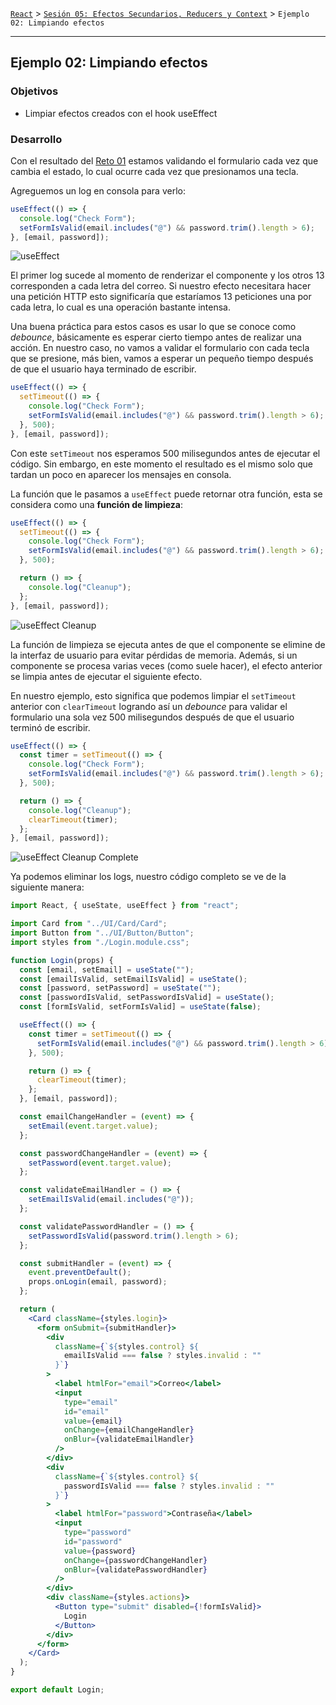 [`React`](../../README.md) > [`Sesión 05: Efectos Secundarios, Reducers y Context`](../Readme.md) > `Ejemplo 02: Limpiando efectos`

---

## Ejemplo 02: Limpiando efectos

### Objetivos

- Limpiar efectos creados con el hook useEffect

### Desarrollo

Con el resultado del [Reto 01](../Reto-01/Readme.md) estamos validando el formulario cada vez que cambia el estado, lo cual ocurre cada vez que presionamos una tecla.

Agreguemos un log en consola para verlo:

```jsx
useEffect(() => {
  console.log("Check Form");
  setFormIsValid(email.includes("@") && password.trim().length > 6);
}, [email, password]);
```

![useEffect](./assets/useEffect.png)

El primer log sucede al momento de renderizar el componente y los otros 13 corresponden a cada letra del correo. Si nuestro efecto necesitara hacer una petición HTTP esto significaría que estaríamos 13 peticiones una por cada letra, lo cual es una operación bastante intensa.

Una buena práctica para estos casos es usar lo que se conoce como _debounce_, básicamente es esperar cierto tiempo antes de realizar una acción. En nuestro caso, no vamos a validar el formulario con cada tecla que se presione, más bien, vamos a esperar un pequeño tiempo después de que el usuario haya terminado de escribir.

```jsx
useEffect(() => {
  setTimeout(() => {
    console.log("Check Form");
    setFormIsValid(email.includes("@") && password.trim().length > 6);
  }, 500);
}, [email, password]);
```

Con este `setTimeout` nos esperamos 500 milisegundos antes de ejecutar el código. Sin embargo, en este momento el resultado es el mismo solo que tardan un poco en aparecer los mensajes en consola.

La función que le pasamos a `useEffect` puede retornar otra función, esta se considera como una **función de limpieza**:

```jsx
useEffect(() => {
  setTimeout(() => {
    console.log("Check Form");
    setFormIsValid(email.includes("@") && password.trim().length > 6);
  }, 500);

  return () => {
    console.log("Cleanup");
  };
}, [email, password]);
```

![useEffect Cleanup](./assets/useEffect-cleanup.png)

La función de limpieza se ejecuta antes de que el componente se elimine de la interfaz de usuario para evitar pérdidas de memoria. Además, si un componente se procesa varias veces (como suele hacer), el efecto anterior se limpia antes de ejecutar el siguiente efecto.

En nuestro ejemplo, esto significa que podemos limpiar el `setTimeout` anterior con `clearTimeout` logrando así un _debounce_ para validar el formulario una sola vez 500 milisegundos después de que el usuario terminó de escribir.

```jsx
useEffect(() => {
  const timer = setTimeout(() => {
    console.log("Check Form");
    setFormIsValid(email.includes("@") && password.trim().length > 6);
  }, 500);

  return () => {
    console.log("Cleanup");
    clearTimeout(timer);
  };
}, [email, password]);
```

![useEffect Cleanup Complete](./assets/useEffect-cleanup-complete.png)

Ya podemos eliminar los logs, nuestro código completo se ve de la siguiente manera:

```jsx
import React, { useState, useEffect } from "react";

import Card from "../UI/Card/Card";
import Button from "../UI/Button/Button";
import styles from "./Login.module.css";

function Login(props) {
  const [email, setEmail] = useState("");
  const [emailIsValid, setEmailIsValid] = useState();
  const [password, setPassword] = useState("");
  const [passwordIsValid, setPasswordIsValid] = useState();
  const [formIsValid, setFormIsValid] = useState(false);

  useEffect(() => {
    const timer = setTimeout(() => {
      setFormIsValid(email.includes("@") && password.trim().length > 6);
    }, 500);

    return () => {
      clearTimeout(timer);
    };
  }, [email, password]);

  const emailChangeHandler = (event) => {
    setEmail(event.target.value);
  };

  const passwordChangeHandler = (event) => {
    setPassword(event.target.value);
  };

  const validateEmailHandler = () => {
    setEmailIsValid(email.includes("@"));
  };

  const validatePasswordHandler = () => {
    setPasswordIsValid(password.trim().length > 6);
  };

  const submitHandler = (event) => {
    event.preventDefault();
    props.onLogin(email, password);
  };

  return (
    <Card className={styles.login}>
      <form onSubmit={submitHandler}>
        <div
          className={`${styles.control} ${
            emailIsValid === false ? styles.invalid : ""
          }`}
        >
          <label htmlFor="email">Correo</label>
          <input
            type="email"
            id="email"
            value={email}
            onChange={emailChangeHandler}
            onBlur={validateEmailHandler}
          />
        </div>
        <div
          className={`${styles.control} ${
            passwordIsValid === false ? styles.invalid : ""
          }`}
        >
          <label htmlFor="password">Contraseña</label>
          <input
            type="password"
            id="password"
            value={password}
            onChange={passwordChangeHandler}
            onBlur={validatePasswordHandler}
          />
        </div>
        <div className={styles.actions}>
          <Button type="submit" disabled={!formIsValid}>
            Login
          </Button>
        </div>
      </form>
    </Card>
  );
}

export default Login;
```
